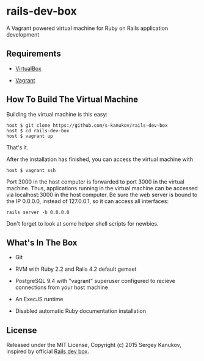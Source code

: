 # rails-dev-box
A Vagrant powered virtual machine for Ruby on Rails application development

## Requirements

* [VirtualBox](https://www.virtualbox.org)

* [Vagrant](http://vagrantup.com)

## How To Build The Virtual Machine

Building the virtual machine is this easy:

    host $ git clone https://github.com/s-kanukov/rails-dev-box
    host $ cd rails-dev-box
    host $ vagrant up

That's it.

After the installation has finished, you can access the virtual machine with

    host $ vagrant ssh

Port 3000 in the host computer is forwarded to port 3000 in the virtual machine. Thus, applications running in the virtual machine can be accessed via localhost:3000 in the host computer. Be sure the web server is bound to the IP 0.0.0.0, instead of 127.0.0.1, so it can access all interfaces:

    rails server -b 0.0.0.0

Don't forget to look at some helper shell scripts for newbies.

## What's In The Box

* Git

* RVM with Ruby 2.2 and Rails 4.2 default gemset

* PostgreSQL 9.4 with "vagrant" superuser configured to recieve connections from your host machine

* An ExecJS runtime

* Disabled automatic Ruby documentation installation 

## License

Released under the MIT License, Copyright (c) 2015 Sergey Kanukov, inspired by official [Rails dev box](https://github.com/rails/rails-dev-box).
